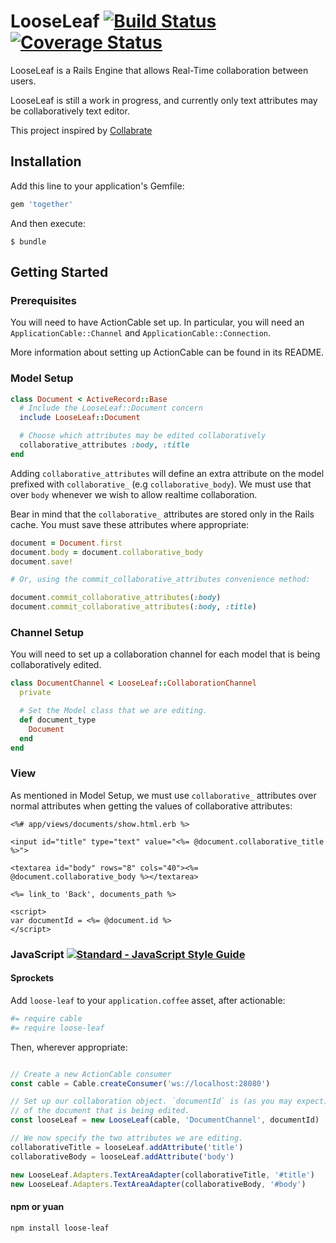 # LooseLeaf [![Build Status](https://travis-ci.org/rike422/loose-leaf.svg?branch=master)](https://travis-ci.org/rike422/loose-leaf) [![Coverage Status](https://coveralls.io/repos/github/rike422/loose-leaf/badge.svg?branch=master)](https://coveralls.io/github/rike422/loose-leaf?branch=master)


LooseLeaf is a Rails Engine that allows Real-Time collaboration between users.

LooseLeaf is still a work in progress, and currently only text attributes may
be collaboratively text editor.

This project inspired by [Collabrate](https://github.com/ball-hayden/Collaborate)

## Installation

Add this line to your application's Gemfile:

```ruby
gem 'together'
```

And then execute:

    $ bundle

## Getting Started

### Prerequisites

You will need to have ActionCable set up. In particular, you will need an
`ApplicationCable::Channel` and `ApplicationCable::Connection`.

More information about setting up ActionCable can be found in its README.

### Model Setup

```ruby
class Document < ActiveRecord::Base
  # Include the LooseLeaf::Document concern
  include LooseLeaf::Document

  # Choose which attributes may be edited collaboratively
  collaborative_attributes :body, :title
end
```

Adding `collaborative_attributes` will define an extra attribute on the model
prefixed with `collaborative_` (e.g `collaborative_body`). We must use that
over `body` whenever we wish to allow realtime collaboration.

Bear in mind that the `collaborative_` attributes are stored only in the Rails
cache. You must save these attributes where appropriate:

```ruby
document = Document.first
document.body = document.collaborative_body
document.save!

# Or, using the commit_collaborative_attributes convenience method:

document.commit_collaborative_attributes(:body)
document.commit_collaborative_attributes(:body, :title)

```

### Channel Setup

You will need to set up a collaboration channel for each model that is being
collaboratively edited.

```ruby
class DocumentChannel < LooseLeaf::CollaborationChannel
  private

  # Set the Model class that we are editing.
  def document_type
    Document
  end
end
```

### View

As mentioned in Model Setup, we must use `collaborative_` attributes over normal
attributes when getting the values of collaborative attributes:

```erb
<%# app/views/documents/show.html.erb %>

<input id="title" type="text" value="<%= @document.collaborative_title %>">

<textarea id="body" rows="8" cols="40"><%= @document.collaborative_body %></textarea>

<%= link_to 'Back', documents_path %>

<script>
var documentId = <%= @document.id %>
</script>
```

### JavaScript [![Standard - JavaScript Style Guide](https://cdn.rawgit.com/feross/standard/master/badge.svg)](https://github.com/feross/standard)

#### Sprockets

Add `loose-leaf` to your `application.coffee` asset, after actionable:

```coffeescript
#= require cable
#= require loose-leaf
```

Then, wherever appropriate:

```js

// Create a new ActionCable consumer
const cable = Cable.createConsumer('ws://localhost:28080')

// Set up our collaboration object. `documentId` is (as you may expect) the ID
// of the document that is being edited.
const looseLeaf = new LooseLeaf(cable, 'DocumentChannel', documentId)

// We now specify the two attributes we are editing.
collaborativeTitle = looseLeaf.addAttribute('title')
collaborativeBody = looseLeaf.addAttribute('body')

new LooseLeaf.Adapters.TextAreaAdapter(collaborativeTitle, '#title')
new LooseLeaf.Adapters.TextAreaAdapter(collaborativeBody, '#body')

```

#### npm or yuan

```
npm install loose-leaf
```
 
